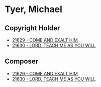 # Tyer, Michael 

## Copyright Holder

- [21629 - COME AND EXALT HIM](/hymns/21629.md)
- [21630 - LORD, TEACH ME AS YOU WILL](/hymns/21630.md)

## Composer

- [21629 - COME AND EXALT HIM](/hymns/21629.md)
- [21630 - LORD, TEACH ME AS YOU WILL](/hymns/21630.md)

